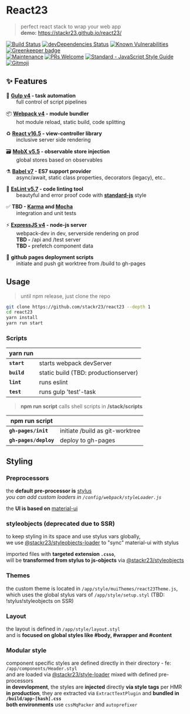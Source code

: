 # React23

> perfect react stack to wrap your web app  
> **demo:** https://stackr23.github.io/react23/

[![Build Status](https://travis-ci.com/stackr23/react23.svg?branch=master)](https://travis-ci.com/stackr23/react23)
[![devDependencies Status](https://david-dm.org/stackr23/react23/dev-status.svg)](https://david-dm.org/stackr23/react23?type=dev)
[![Known Vulnerabilities](https://snyk.io/test/github/stackr23/react23/badge.svg)](https://snyk.io/test/github/stackr23/react23)
[![Greenkeeper badge](https://badges.greenkeeper.io/stackr23/react23.svg)](https://greenkeeper.io/)<br />
[![Maintenance][maintenance-img]][maintenance-url]
[![PRs Welcome][pr-welcome]](http://makeapullrequest.com)
<a href="https://standardjs.com"><img src="https://img.shields.io/badge/code_style-standard-brightgreen.svg" alt="Standard - JavaScript Style Guide"></a>
<a href="https://gitmoji.carloscuesta.me">
<img src="https://img.shields.io/badge/gitmoji-%20😜%20😍-FFDD67.svg?style=flat-square"
         alt="Gitmoji">
</a>

[maintenance-img]: https://img.shields.io/badge/Maintained%3F-yes-green.svg
[maintenance-url]: https://GitHub.com/stackR23/react23/graphs/commit-activity
[pr-welcome]: https://img.shields.io/badge/PRs-welcome-brightgreen.svg?style=flat-square

## :sparkles: Features

:robot: **[Gulp v4](https://gulpjs.com/) - task automation**  
&nbsp;&nbsp;&nbsp;&nbsp;&nbsp;&nbsp;&nbsp;full control of script pipelines

:package: **[Webpack v4](https://webpack.js.org/) - module bundler**  
&nbsp;&nbsp;&nbsp;&nbsp;&nbsp;&nbsp;&nbsp;hot module reload, static build, code splitting

:recycle: **[React v16.5](https://reactjs.org/) - view-controller library**  
&nbsp;&nbsp;&nbsp;&nbsp;&nbsp;&nbsp;&nbsp;inclusive server side rendering

:card_file_box: **[MobX v5.5](https://mobx.js.org/) - observable store injection**  
&nbsp;&nbsp;&nbsp;&nbsp;&nbsp;&nbsp;&nbsp;global stores based on observables

:alembic: **[Babel v7](https://babeljs.io/docs/en/index.html) - ES7 support provider**  
&nbsp;&nbsp;&nbsp;&nbsp;&nbsp;&nbsp;&nbsp;async/await, static class properties, decorators (legacy), etc..

:rotating_light: **[EsLint v5.7](https://eslint.org/) - code linting tool**  
&nbsp;&nbsp;&nbsp;&nbsp;&nbsp;&nbsp;&nbsp;beautyful and error proof code with **[standard-js](https://standardjs.com)** style

:white_check_mark: **TBD - [Karma](https://github.com/karma-runner/karma) and [Mocha](https://github.com/mochajs/mocha)**  
&nbsp;&nbsp;&nbsp;&nbsp;&nbsp;&nbsp;&nbsp;integration and unit tests

:zap: **[ExpressJS v4](http://expressjs.com/) - node-js server**  
&nbsp;&nbsp;&nbsp;&nbsp;&nbsp;&nbsp;&nbsp;webpack-dev in dev, serverside rendering on prod  
&nbsp;&nbsp;&nbsp;&nbsp;&nbsp;&nbsp;&nbsp;**TBD -** /api and /test server  
&nbsp;&nbsp;&nbsp;&nbsp;&nbsp;&nbsp;&nbsp;**TBD -** prefetch component data

:rocket: **github pages deployment scripts**  
&nbsp;&nbsp;&nbsp;&nbsp;&nbsp;&nbsp;&nbsp;initiate and push git worktree from /build to gh-pages

## Usage

> until npm release, just clone the repo

```bash
git clone https://github.com/stackr23/react23 --depth 1
cd react23
yarn install
yarn run start
```

### Scripts

| **yarn run** |                                      |
| ------------ | ------------------------------------ |
| **`start`**  | starts webpack devServer             |
| **`build`**  | static build (TBD: productionserver) |
| **`lint`**   | runs eslint                          |
| **`test`**   | runs gulp 'test'-task                |

> **npm run script** calls shell scripts in **/stack/scripts**

| **npm run script**    |                                 |
| --------------------- | ------------------------------- |
| **`gh-pages/init`**   | initiate /build as git-worktree |
| **`gh-pages/deploy`** | deploy to gh-pages              |

## Styling

### Preprocessors

the **default pre-processor is** [stylus](http://stylus-lang.com/)  
_you can add custom loaders in `/config/webpack/styleLoader.js`_

the **UI is based on** [material-ui](https://github.com/mui-org/material-ui)

### styleobjects (deprecated due to SSR)

to keep styling in its space and use stylus vars globally,  
we use [@stackr23/styleobjects-loader](https://github.com/stackr23/styleobjects-loader) to "sync" material-ui with stylus

imported files with **targeted extension `.csso`**,  
will be **transformed from stylus to js-objects** via [@stackr23/styleobjects](https://github.com/stackr23/styleobjects)

### Themes

the custom theme is located in `/app/style/muiThemes/react23Theme.js`,  
which uses the global stylus vars of `/app/style/setup.styl` (TBD: !stylus!styleobjects on SSR)

### Layout

the layout is defined in `/app/style/layout.styl`  
and is **focused on global styles like #body, #wrapper and #content**

### Modular style

component specific styles are defined directly in their directory - fe: `/app/components/Header.styl`  
and are loaded via [@stackr23/style-loader](https://github.com/stackr23/style-loader) mixed with defined pre-processors  
**in devevlopment**, the styles are **injected** directly **via style tags** per HMR  
**in production**, they are extracted via `ExtractTextPlugin` and **bundled in `/build/app-[hash].css`**  
**both environments** use `cssMqPacker` and `autoprefixer`
